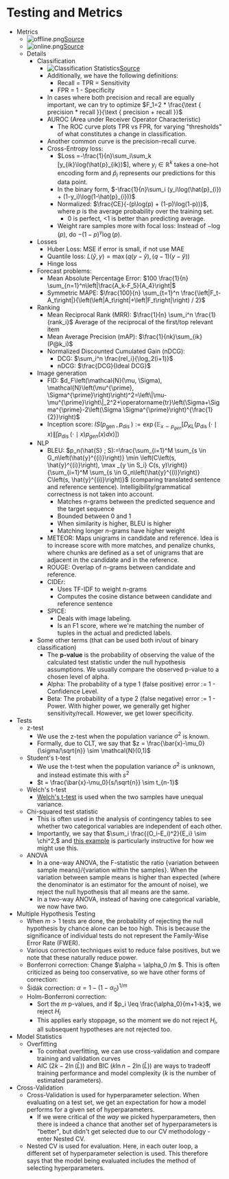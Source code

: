 # Testing and Metrics

* Metrics
  * ![offline.png](offline.png)[Source](https://bytebytego.com/courses/machine-learning-system-design-interview/introduction-and-overview)
  * ![online.png](online.png)[Source](https://bytebytego.com/courses/machine-learning-system-design-interview/introduction-and-overview)
  * Details
    * Classification
      * ![Classification Statistics](classification_statistics.png)[Source](https://www.researchgate.net/publication/381097743_ECG_Classification_System_based_on_time_Domain_Features_with_Least_Square_Support_Vector_Machine_LS-SVM)
      * Additionally, we have the following definitions:
        * Recall = TPR = Sensitivity
        * FPR = 1 - Specificity 
      * In cases where both precision and recall are equally important, we can try to optimize $F_1=2 * \frac{\text { precision * recall }}{\text { precision + recall }}$
      * AUROC (Area under Receiver Operator Characteristic)
        * The ROC curve plots TPR vs FPR, for varying "thresholds" of what constitutes a change in classification.
      * Another common curve is the precision-recall curve.
      * Cross-Entropy loss: 
        * $Loss =-\frac{1}{n}\sum_i\sum_k [y_{ik}\log(\hat{p}_{ik})$], where $y_i \in \mathbb{R}^k$ takes a one-hot encoding form and $\hat{p}_i$ represents our predictions for this data point.
        * In the binary form, $-\frac{1}{n}\sum_i (y_i\log(\hat{p}_{i}) + (1-y_i)\log(1-\hat{p}_{i}))$
        * Normalized: $\frac{CE}{-(p\log(p) + (1-p)\log(1-p))}$, where $p$ is the average probability over the training set. 
          * 0 is perfect, <1 is better than predicting average. 
        * Weight rare samples more with focal loss: Instead of $-\log(p)$, do $-(1-p)^\gamma \log(p)$.
    * Losses
      * Huber Loss: MSE if error is small, if not use MAE
      * Quantile loss: $L(\hat{y}, y) = \max(q(y - \hat{y}), (q-1)(y - \hat{y}))$
      * Hinge loss
    * Forecast problems:
      * Mean Absolute Percentage Error: $100 \frac{1}{n} \sum_{n=1}^n\left|\frac{A_k-F_5}{A_4}\right|$
      * Symmetric MAPE: $\frac{100}{n} \sum_{t=1}^n \frac{\left|F_t-A_t\right|}{\left(\left|A_t\right|+\left|F_t\right|\right) / 2}$
    * Ranking
      * Mean Reciprocal Rank (MRR): $\frac{1}{n} \sum_i^n \frac{1}{rank_i}$ Average of the reciprocal of the first/top relevant item 
      * Mean Average Precision (mAP): $\frac{1}{nk}\sum_{ik}(P@k_i)$ 
      * Normalized Discounted Cumulated Gain (nDCG):
        * DCG: $\sum_i^n \frac{rel_i}{\log_2(i+1)}$
        * nDCG: $\frac{DCG}{Ideal DCG}$
    * Image generation
      * FID: $d_F\left(\mathcal{N}(\mu, \Sigma), \mathcal{N}\left(\mu^{\prime}, \Sigma^{\prime}\right)\right)^2=\left\|\mu-\mu^{\prime}\right\|_2^2+\operatorname{tr}\left(\Sigma+\Sigma^{\prime}-2\left(\Sigma \Sigma^{\prime}\right)^{\frac{1}{2}}\right)$
      * Inception score: $I S\left(p_{\text {gen }}, p_{\text {dis }}\right):=\exp \left(\mathbb{E}_{x \sim p_{g e n}}\left[D_{K L}\left(p_{\text {dis }}(\cdot \mid x) \| \int p_{\text {dis }}(\cdot \mid x) p_{g e n}(x) d x\right)\right]\right)$
    * NLP
      * BLEU: $p_n(\hat{S} ; S):=\frac{\sum_{i=1}^M \sum_{s \in G_n\left(\hat{y}^{(i)}\right)} \min \left(C\left(s, \hat{y}^{(i)}\right), \max _{y \in S_i} C(s, y)\right)}{\sum_{i=1}^M \sum_{s \in G_n\left(\hat{y}^{(i)}\right)} C\left(s, \hat{y}^{(i)}\right)}$ (comparing translated sentence and reference sentence). Intelligibility/grammatical correctness is not taken into account. 
        * Matches $n$-grams between the predicted sequence and the target sequence
        * Bounded between 0 and 1
        * When similarity is higher, BLEU is higher
        * Matching longer $n$-grams have higher weight
      * METEOR: Maps unigrams in candidate and reference. Idea is to increase score with more matches, and penalize chunks, where chunks are defined as a set of unigrams that are adjacent in the candidate and in the reference.
      * ROUGE: Overlap of n-grams between candidate and reference. 
      * CIDEr: 
        * Uses TF-IDF to weight n-grams
        * Computes the cosine distance between candidate and reference sentence
      * SPICE: 
        * Deals with image labeling.
        * Is an F1 score, where we're matching the number of tuples in the actual and predicted labels. 
    * Some other terms (that can be used both in/out of binary classification)
      * The **p-value** is the probability of observing the value of the calculated test statistic under the null hypothesis assumptions. We usually compare the observed p-value to a chosen level of alpha.
      * Alpha: The probability of a type 1 (false positive) error := 1 - Confidence Level.
      * Beta: The probability of a type 2 (false negative) error := 1 - Power. With higher power, we generally get higher sensitivity/recall. However, we get lower specificity.
* Tests
  * z-test
    * We use the z-test when the population variance $\sigma^2$ is known. 
    * Formally, due to CLT, we say that $z = \frac{\bar{x}-\mu_0}{\sigma/\sqrt{n}} \sim \mathcal{N}(0,1)$
  * Student's t-test
    * We use the t-test when the population variance $\sigma^2$ is unknown, and instead estimate this with $s^2$
    * $t = \frac{\bar{x}-\mu_0}{s/\sqrt{n}} \sim t_{n-1}$
  * Welch's t-test
    * [Welch's t-test](https://en.wikipedia.org/wiki/Welch%27s_t-test) is used when the two samples have unequal variance. 
  * Chi-squared test statistic
    * This is often used in the analysis of contingency tables to see whether two categorical variables are independent of each other.
    * Importantly, we say that $\sum_i \frac{(O_i-E_i)^2}{E_i} \sim \chi^2,$ and [this example](https://en.wikipedia.org/wiki/Chi-squared_test#Example_chi-squared_test_for_categorical_data) is particularly instructive for how we might use this.
  * ANOVA 
    * In a one-way ANOVA, the F-statistic the ratio {variation between sample means}/{variation within the samples}. When the variation between sample means is higher than expected (where the denominator is an estimator for the amount of noise), we reject the null hypothesis that all means are the same. 
    * In a two-way ANOVA, instead of having one categorical variable, we now have two. 
* Multiple Hypothesis Testing
  * When $m > 1$ tests are done, the probability of rejecting the null hypothesis by chance alone can be too high. This is because the significance of individual tests do not represent the Family-Wise Error Rate (FWER).
  * Various correction techniques exist to reduce false positives, but we note that these naturally reduce power.
  * Bonferroni correction: Change $\alpha = \alpha_0 /m $. This is often criticized as being too conservative, so we have other forms of correction: 
  * Šidák correction: $\alpha = 1 - (1-\alpha_0)^{1/m}$
  * Holm-Bonferroni correction:
    * Sort the $m$ p-values, and if $p_i \leq \frac{\alpha_0}{m+1-k}$, we reject $H_i$
    * This applies early stoppage, so the moment we do not reject $H_i$, all subsequent hypotheses are not rejected too.
* Model Statistics
  * Overfitting
    * To combat overfitting, we can use cross-validation and compare training and validation curves
    * AIC ($2k - 2\ln (\hat{L})$) and BIC ($k\ln n - 2\ln (\hat{L})$) are ways to tradeoff training performance and model complexity ($k$ is the number of estimated parameters).
* Cross-Validation
  * Cross-Validation is used for hyperparameter selection. When evaluating on a test set, we get an expectation for how a model performs for a given set of hyperparameters. 
    * If we were critical of the _way_ we picked hyperparameters, then there is indeed a chance that another set of hyperparameters is "better", but didn't get selected due to our CV methodology - enter Nested CV.
  * Nested CV is used for evaluation. Here, in each outer loop, a different set of hyperparameter selection is used. This therefore says that the model being evaluated includes the method of selecting hyperparameters. 